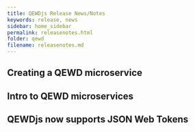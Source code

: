 ```yaml
---
title: QEWDjs Release News/Notes
keywords: release, news
sidebar: home_sidebar
permalink: releasenotes.html
folder: qewd
filename: releasenotes.md
---
```


## Creating a QEWD microservice


## Intro to QEWD microservices 


## QEWDjs now supports JSON Web Tokens


